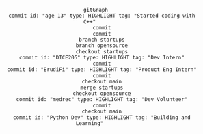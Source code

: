 
<div align=center>

```mermaid
    gitGraph
        commit id: "age 13" type: HIGHLIGHT tag: "Started coding with C++"
        commit
        commit
        branch startups
        branch opensource
        checkout startups
        commit id: "DICE205" type: HIGHLIGHT tag: "Dev Intern"
        commit
        commit id: "ErudiFi" type: HIGHLIGHT tag: "Product Eng Intern"
        commit
        checkout main
        merge startups
        checkout opensource
        commit id: "medrec" type: HIGHLIGHT tag: "Dev Volunteer"
        commit
        checkout main
        commit id: "Python Dev" type: HIGHLIGHT tag: "Building and Learning"
```

</div>

<script src="https://unpkg.com/mermaid@9.4.0/dist/mermaid.min.js" defer></script>

<br>
